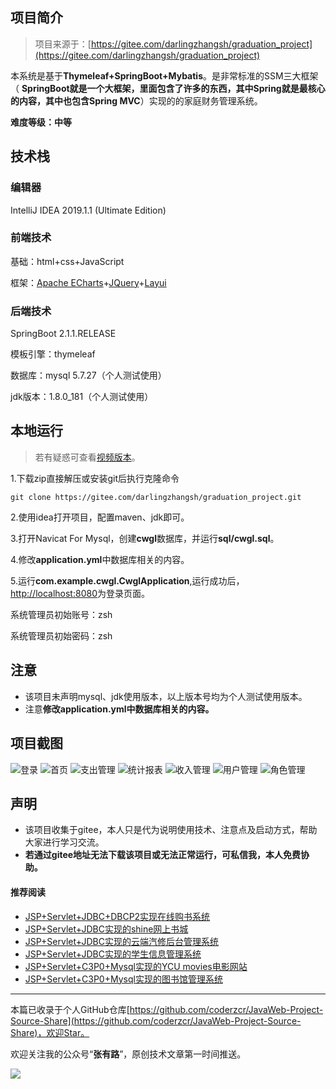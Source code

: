 ## 项目简介

>项目来源于：[https://gitee.com/darlingzhangsh/graduation_project](https://gitee.com/darlingzhangsh/graduation_project)

本系统是基于**Thymeleaf+SpringBoot+Mybatis**。是非常标准的SSM三大框架（
**SpringBoot就是一个大框架，里面包含了许多的东西，其中Spring就是最核心的内容，其中也包含Spring MVC**）实现的的家庭财务管理系统。

**难度等级：中等**

## 技术栈

### 编辑器

IntelliJ IDEA 2019.1.1 (Ultimate Edition)

### 前端技术

基础：html+css+JavaScript

框架：[Apache ECharts](https://www.echartsjs.com/zh/index.html)+[JQuery](https://www.runoob.com/jquery/jquery-tutorial.html)+[Layui](https://www.layui.com/)

### 后端技术

SpringBoot 2.1.1.RELEASE

模板引擎：thymeleaf

数据库：mysql 5.7.27（个人测试使用）

jdk版本：1.8.0_181（个人测试使用）



## 本地运行

> 若有疑惑可查看[视频版本](https://zhuanlan.zhihu.com/p/132508106)。

1.下载zip直接解压或安装git后执行克隆命令 
```
git clone https://gitee.com/darlingzhangsh/graduation_project.git
```
2.使用idea打开项目，配置maven、jdk即可。

3.打开Navicat For Mysql，创建**cwgl**数据库，并运行**sql/cwgl.sql**。

4.修改**application.yml**中数据库相关的内容。

5.运行**com.example.cwgl.CwglApplication**,运行成功后，[http://localhost:8080](http://localhost:8080)为登录页面。

系统管理员初始账号：zsh 

系统管理员初始密码：zsh




## 注意
- 该项目未声明mysql、jdk使用版本，以上版本号均为个人测试使用版本。
- 注意**修改application.yml中数据库相关的内容。**


## 项目截图
![登录](http://coderzcr.gitee.io/sensor-java-picture/pictures/blog20200417135301.png)
![首页](http://coderzcr.gitee.io/sensor-java-picture/pictures/blog20200417135302.png)
![支出管理](http://coderzcr.gitee.io/sensor-java-picture/pictures/blog20200417135303.png)
![统计报表](http://coderzcr.gitee.io/sensor-java-picture/pictures/blog20200417135304.png)
![收入管理](http://coderzcr.gitee.io/sensor-java-picture/pictures/blog20200417135305.png)
![用户管理](http://coderzcr.gitee.io/sensor-java-picture/pictures/blog20200417135306.png)
![角色管理](http://coderzcr.gitee.io/sensor-java-picture/pictures/blog20200417135307.png)

## 声明
- 该项目收集于gitee，本人只是代为说明使用技术、注意点及启动方式，帮助大家进行学习交流。
- **若通过gitee地址无法下载该项目或无法正常运行，可私信我，本人免费协助。**


#### 推荐阅读
- [JSP+Servlet+JDBC+DBCP2实现在线购书系统](https://mp.weixin.qq.com/s/kFHzkRtL6FNN9koaWAjDkg)
- [JSP+Servlet+JDBC实现的shine网上书城](https://mp.weixin.qq.com/s/GvfywZwg28IMYk5Q2ZWcOw)
- [JSP+Servlet+JDBC实现的云端汽修后台管理系统](https://mp.weixin.qq.com/s/kalGv5T8AZGxTnLHr2wDsA)
- [JSP+Servlet+JDBC实现的学生信息管理系统](https://mp.weixin.qq.com/s/K-H50joCXeE0cnwmtoqhJw)
- [JSP+Servlet+C3P0+Mysql实现的YCU movies电影网站](https://mp.weixin.qq.com/s/bJ1lGNDrVwzXx5z9dDaV-w)
- [JSP+Servlet+C3P0+Mysql实现的图书馆管理系统](https://mp.weixin.qq.com/s/MdGVYX_8t-CiOasghGPrRw)

---

本篇已收录于个人GitHub仓库[https://github.com/coderzcr/JavaWeb-Project-Source-Share](https://github.com/coderzcr/JavaWeb-Project-Source-Share)，欢迎Star。


欢迎关注我的公众号“**张有路**”，原创技术文章第一时间推送。

![](http://coderzcr.gitee.io/sensor-java-picture/pictures/qrcode.gif)


